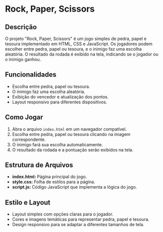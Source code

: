 # Rock, Paper, Scissors

## Descrição

O projeto "Rock, Paper, Scissors" é um jogo simples de pedra, papel e tesoura implementado em HTML, CSS e JavaScript. Os jogadores podem escolher entre pedra, papel ou tesoura, e o inimigo faz uma escolha aleatória. O resultado da rodada é exibido na tela, indicando se o jogador ou o inimigo ganhou.

## Funcionalidades

- Escolha entre pedra, papel ou tesoura.
- O inimigo faz uma escolha aleatória.
- Exibição do vencedor e atualização dos pontos.
- Layout responsivo para diferentes dispositivos.

## Como Jogar

1. Abra o arquivo `index.html` em um navegador compatível.
2. Escolha entre pedra, papel ou tesoura clicando na imagem correspondente.
3. O inimigo fará sua escolha automaticamente.
4. O resultado da rodada e a pontuação serão exibidos na tela.

## Estrutura de Arquivos

- **index.html:** Página principal do jogo.
- **style.css:** Folha de estilos para a página.
- **script.js:** Código JavaScript que implementa a lógica do jogo.

## Estilo e Layout

- Layout simples com opções claras para o jogador.
- Cores e imagens temáticas para representar pedra, papel e tesoura.
- Design responsivo para se adaptar a diferentes tamanhos de tela.

